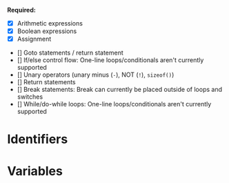 **Required:**
- [X] Arithmetic expressions
- [X] Boolean expressions
- [X] Assignment
- [] Goto statements / return statement
- [] If/else control flow: One-line loops/conditionals aren't currently supported
- [] Unary operators (unary minus (`-`), NOT (`!`), `sizeof()`)
- [] Return statements
- [] Break statements: Break can currently be placed outside of loops and switches
- [] While/do-while loops: One-line loops/conditionals aren't currently supported

# Identifiers

# Variables
